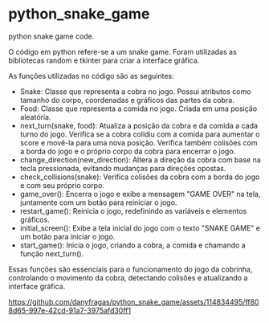 # python_snake_game

python snake game code.

O código em python refere-se a um snake game. Foram utilizadas as bibliotecas random e tkinter para criar a interface gráfica.

As funções utilizadas no código são as seguintes: 
- Snake: Classe que representa a cobra no jogo. Possui atributos como tamanho do corpo, coordenadas e gráficos das partes da cobra.
- Food: Classe que representa a comida no jogo. Criada em uma posição aleatória.
- next_turn(snake, food): Atualiza a posição da cobra e da comida a cada turno do jogo. Verifica se a cobra colidiu com a comida para aumentar o score e movê-la para uma nova posição. Verifica também colisões com a borda do jogo e o próprio corpo da cobra para encerrar o jogo.
- change_direction(new_direction): Altera a direção da cobra com base na tecla pressionada, evitando mudanças para direções opostas.
- check_collisions(snake): Verifica colisões da cobra com a borda do jogo e com seu próprio corpo.
- game_over(): Encerra o jogo e exibe a mensagem "GAME OVER" na tela, juntamente com um botão para reiniciar o jogo.
- restart_game(): Reinicia o jogo, redefinindo as variáveis e elementos gráficos.
- initial_screen(): Exibe a tela inicial do jogo com o texto "SNAKE GAME" e um botão para iniciar o jogo.
- start_game(): Inicia o jogo, criando a cobra, a comida e chamando a função next_turn().

Essas funções são essenciais para o funcionamento do jogo da cobrinha, controlando o movimento da cobra, detectando colisões e atualizando a interface gráfica.




https://github.com/danyfragas/python_snake_game/assets/114834495/ff808d65-997e-42cd-91a7-3975afd30ff1

